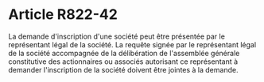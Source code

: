 # Article R822-42

La demande d'inscription d'une société peut être présentée par le représentant légal de la société. La requête signée par le représentant légal de la société accompagnée de la délibération de l'assemblée générale constitutive des actionnaires ou associés autorisant ce représentant à demander l'inscription de la société doivent être jointes à la demande.